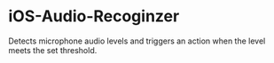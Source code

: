 iOS-Audio-Recoginzer
====================

Detects microphone audio levels and triggers an action when the level meets the set threshold.
